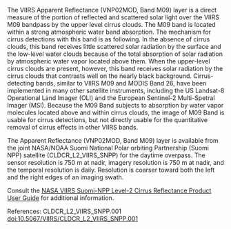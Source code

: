 The VIIRS Apparent Reflectance (VNP02MOD, Band M09) layer is a direct measure of the portion of reflected and scattered solar light over the VIIRS M09 bandpass by the upper level cirrus clouds. The M09 band is located within a strong atmospheric water band absorption. The mechanism for cirrus detections with this band is as following. In the absence of cirrus clouds, this band receives little scattered solar radiation by the surface and the low-level water clouds because of the total absorption of solar radiation by atmospheric water vapor located above them. When the upper-level cirrus clouds are present, however, this band receives solar radiation by the cirrus clouds that contrasts well on the nearly black background. Cirrus-detecting bands, similar to VIIRS M09 and MODIS Band 26, have been implemented in many other satellite instruments, including the US Landsat-8 Operational Land Imager (OLI) and the European Sentinel-2 Multi-Spetral Imager (MSI). Because the M09 Band subjects to absorption by water vapor molecules located above and within cirrus clouds, the image of M09 Band is usable for cirrus detections, but not directly usable for the quantitative removal of cirrus effects in other VIIRS bands.

The Apparent Reflectance (VNP02MOD, Band M09) layer is available from the joint NASA/NOAA Suomi National Polar orbiting Partnership (Suomi NPP) satellite (CLDCR_L2_VIIRS_SNPP) for the daytime overpass. The sensor resolution is 750 m at nadir, imagery resolution is 750 m at nadir, and the temporal resolution is daily. Resolution is coarser toward both the left and the right edges of an imaging swath.

Consult the [NASA VIIRS Suomi-NPP Level-2 Cirrus Reflectance Product User Guide](https://ladsweb.modaps.eosdis.nasa.gov/api/v2/content/archives/Document%20Archive/Science%20Data%20Product%20Documentation/VIIRS_Cirrus_Refl_User_Guide_Oct_2020.pdf) for additional information.

References: CLDCR_L2_VIIRS_SNPP.001 [doi:10.5067/VIIRS/CLDCR_L2_VIIRS_SNPP.001](https://doi.org/10.5067/VIIRS/CLDCR_L2_VIIRS_SNPP.001)




